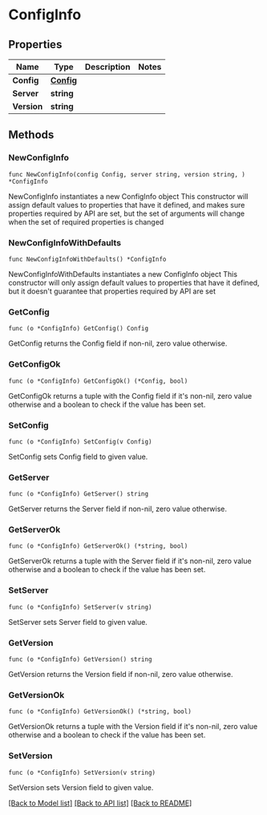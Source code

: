 # ConfigInfo

## Properties

Name | Type | Description | Notes
------------ | ------------- | ------------- | -------------
**Config** | [**Config**](Config.md) |  |
**Server** | **string** |  |
**Version** | **string** |  |

## Methods

### NewConfigInfo

`func NewConfigInfo(config Config, server string, version string, ) *ConfigInfo`

NewConfigInfo instantiates a new ConfigInfo object
This constructor will assign default values to properties that have it defined,
and makes sure properties required by API are set, but the set of arguments
will change when the set of required properties is changed

### NewConfigInfoWithDefaults

`func NewConfigInfoWithDefaults() *ConfigInfo`

NewConfigInfoWithDefaults instantiates a new ConfigInfo object
This constructor will only assign default values to properties that have it defined,
but it doesn't guarantee that properties required by API are set

### GetConfig

`func (o *ConfigInfo) GetConfig() Config`

GetConfig returns the Config field if non-nil, zero value otherwise.

### GetConfigOk

`func (o *ConfigInfo) GetConfigOk() (*Config, bool)`

GetConfigOk returns a tuple with the Config field if it's non-nil, zero value otherwise
and a boolean to check if the value has been set.

### SetConfig

`func (o *ConfigInfo) SetConfig(v Config)`

SetConfig sets Config field to given value.


### GetServer

`func (o *ConfigInfo) GetServer() string`

GetServer returns the Server field if non-nil, zero value otherwise.

### GetServerOk

`func (o *ConfigInfo) GetServerOk() (*string, bool)`

GetServerOk returns a tuple with the Server field if it's non-nil, zero value otherwise
and a boolean to check if the value has been set.

### SetServer

`func (o *ConfigInfo) SetServer(v string)`

SetServer sets Server field to given value.


### GetVersion

`func (o *ConfigInfo) GetVersion() string`

GetVersion returns the Version field if non-nil, zero value otherwise.

### GetVersionOk

`func (o *ConfigInfo) GetVersionOk() (*string, bool)`

GetVersionOk returns a tuple with the Version field if it's non-nil, zero value otherwise
and a boolean to check if the value has been set.

### SetVersion

`func (o *ConfigInfo) SetVersion(v string)`

SetVersion sets Version field to given value.



[[Back to Model list]](../README.md#documentation-for-models) [[Back to API list]](../README.md#documentation-for-api-endpoints) [[Back to README]](../README.md)
